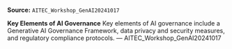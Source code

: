 **Source:** `AITEC_Workshop_GenAI20241017`

**Key Elements of AI Governance**
Key elements of AI governance include a Generative AI Governance Framework, data privacy and security measures, and regulatory compliance protocols. — AITEC_Workshop_GenAI20241017
